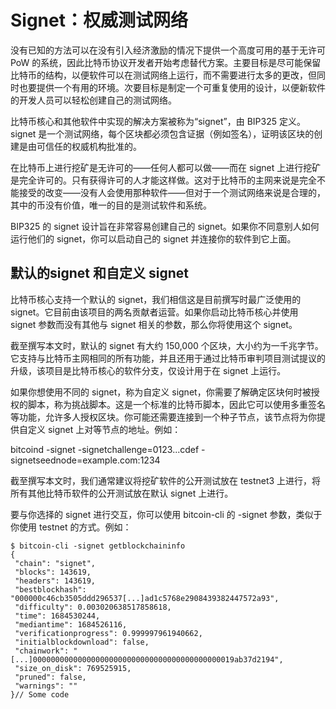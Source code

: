 # Signet：权威测试网络

没有已知的方法可以在没有引入经济激励的情况下提供一个高度可用的基于无许可 PoW 的系统，因此比特币协议开发者开始考虑替代方案。主要目标是尽可能保留比特币的结构，以便软件可以在测试网络上运行，而不需要进行太多的更改，但同时也要提供一个有用的环境。次要目标是制定一个可重复使用的设计，以便新软件的开发人员可以轻松创建自己的测试网络。&#x20;

比特币核心和其他软件中实现的解决方案被称为“signet”，由 BIP325 定义。signet 是一个测试网络，每个区块都必须包含证据（例如签名），证明该区块的创建是由可信任的权威机构批准的。&#x20;

在比特币上进行挖矿是无许可的——任何人都可以做——而在 signet 上进行挖矿是完全许可的。只有获得许可的人才能这样做。这对于比特币的主网来说是完全不能接受的改变——没有人会使用那种软件——但对于一个测试网络来说是合理的，其中的币没有价值，唯一的目的是测试软件和系统。&#x20;

BIP325 的 signet 设计旨在非常容易创建自己的 signet。如果你不同意别人如何运行他们的 signet，你可以启动自己的 signet 并连接你的软件到它上面。

## 默认的signet 和自定义 signet

 比特币核心支持一个默认的 signet，我们相信这是目前撰写时最广泛使用的 signet。它目前由该项目的两名贡献者运营。如果你启动比特币核心并使用 signet 参数而没有其他与 signet 相关的参数，那么你将使用这个 signet。

截至撰写本文时，默认的 signet 有大约 150,000 个区块，大小约为一千兆字节。它支持与比特币主网相同的所有功能，并且还用于通过比特币审判项目测试提议的升级，该项目是比特币核心的软件分支，仅设计用于在 signet 上运行。

如果你想使用不同的 signet，称为自定义 signet，你需要了解确定区块何时被授权的脚本，称为挑战脚本。这是一个标准的比特币脚本，因此它可以使用多重签名等功能，允许多人授权区块。你可能还需要连接到一个种子节点，该节点将为你提供自定义 signet 上对等节点的地址。例如：

bitcoind -signet -signetchallenge=0123...cdef -signetseednode=example.com:1234

 截至撰写本文时，我们通常建议将挖矿软件的公开测试放在 testnet3 上进行，将所有其他比特币软件的公开测试放在默认 signet 上进行。

要与你选择的 signet 进行交互，你可以使用 bitcoin-cli 的 -signet 参数，类似于你使用 testnet 的方式。例如：

```
$ bitcoin-cli -signet getblockchaininfo
{
 "chain": "signet",
 "blocks": 143619,
 "headers": 143619,
 "bestblockhash": "000000c46cb3505ddd296537[...]ad1c5768e2908439382447572a93",
 "difficulty": 0.003020638517858618,
 "time": 1684530244,
 "mediantime": 1684526116,
 "verificationprogress": 0.999997961940662,
 "initialblockdownload": false,
 "chainwork": "[...]000000000000000000000000000000000000000000019ab37d2194",
 "size_on_disk": 769525915,
 "pruned": false,
 "warnings": ""
}// Some code
```

 